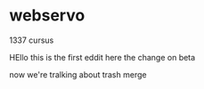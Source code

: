 # webservo
1337 cursus


HEllo this is the first eddit 
here the change on beta





now we're tralking about trash merge 
